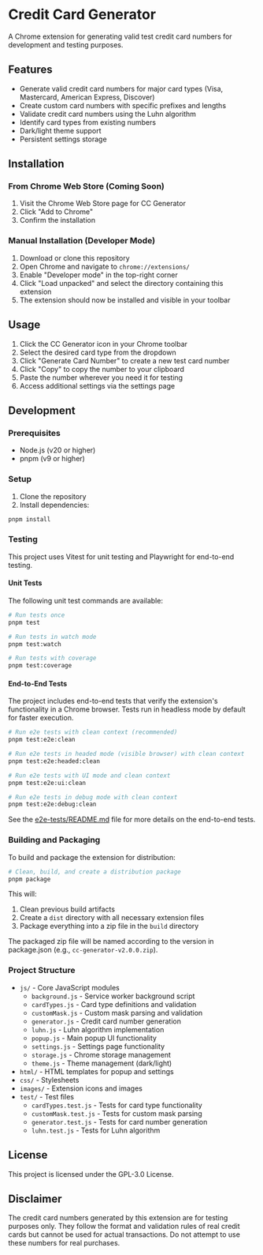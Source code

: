 # Credit Card Generator

A Chrome extension for generating valid test credit card numbers for development and testing purposes.

## Features

- Generate valid credit card numbers for major card types (Visa, Mastercard, American Express, Discover)
- Create custom card numbers with specific prefixes and lengths
- Validate credit card numbers using the Luhn algorithm
- Identify card types from existing numbers
- Dark/light theme support
- Persistent settings storage

## Installation

### From Chrome Web Store (Coming Soon)

1. Visit the Chrome Web Store page for CC Generator
2. Click "Add to Chrome"
3. Confirm the installation

### Manual Installation (Developer Mode)

1. Download or clone this repository
2. Open Chrome and navigate to `chrome://extensions/`
3. Enable "Developer mode" in the top-right corner
4. Click "Load unpacked" and select the directory containing this extension
5. The extension should now be installed and visible in your toolbar

## Usage

1. Click the CC Generator icon in your Chrome toolbar
2. Select the desired card type from the dropdown
3. Click "Generate Card Number" to create a new test card number
4. Click "Copy" to copy the number to your clipboard
5. Paste the number wherever you need it for testing
6. Access additional settings via the settings page

## Development

### Prerequisites

- Node.js (v20 or higher)
- pnpm (v9 or higher)

### Setup

1. Clone the repository
2. Install dependencies:

```bash
pnpm install
```

### Testing

This project uses Vitest for unit testing and Playwright for end-to-end testing.

#### Unit Tests

The following unit test commands are available:

```bash
# Run tests once
pnpm test

# Run tests in watch mode
pnpm test:watch

# Run tests with coverage
pnpm test:coverage
```

#### End-to-End Tests

The project includes end-to-end tests that verify the extension's functionality in a Chrome browser. Tests run in headless mode by default for faster execution.

```bash
# Run e2e tests with clean context (recommended)
pnpm test:e2e:clean

# Run e2e tests in headed mode (visible browser) with clean context
pnpm test:e2e:headed:clean

# Run e2e tests with UI mode and clean context
pnpm test:e2e:ui:clean

# Run e2e tests in debug mode with clean context
pnpm test:e2e:debug:clean
```

See the [e2e-tests/README.md](e2e-tests/README.md) file for more details on the end-to-end tests.

### Building and Packaging

To build and package the extension for distribution:

```bash
# Clean, build, and create a distribution package
pnpm package
```

This will:

1. Clean previous build artifacts
2. Create a `dist` directory with all necessary extension files
3. Package everything into a zip file in the `build` directory

The packaged zip file will be named according to the version in package.json (e.g., `cc-generator-v2.0.0.zip`).

### Project Structure

- `js/` - Core JavaScript modules
  - `background.js` - Service worker background script
  - `cardTypes.js` - Card type definitions and validation
  - `customMask.js` - Custom mask parsing and validation
  - `generator.js` - Credit card number generation
  - `luhn.js` - Luhn algorithm implementation
  - `popup.js` - Main popup UI functionality
  - `settings.js` - Settings page functionality
  - `storage.js` - Chrome storage management
  - `theme.js` - Theme management (dark/light)
- `html/` - HTML templates for popup and settings
- `css/` - Stylesheets
- `images/` - Extension icons and images
- `test/` - Test files
  - `cardTypes.test.js` - Tests for card type functionality
  - `customMask.test.js` - Tests for custom mask parsing
  - `generator.test.js` - Tests for card number generation
  - `luhn.test.js` - Tests for Luhn algorithm

## License

This project is licensed under the GPL-3.0 License.

## Disclaimer

The credit card numbers generated by this extension are for testing purposes only. They follow the format and validation rules of real credit cards but cannot be used for actual transactions. Do not attempt to use these numbers for real purchases.
